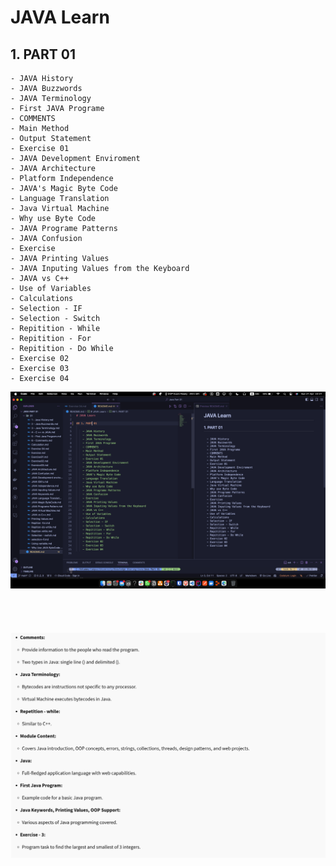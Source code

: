# JAVA Learn

## 1. PART 01

    - JAVA History
    - JAVA Buzzwords
    - JAVA Terminology
    - First JAVA Programe
    - COMMENTS
    - Main Method
    - Output Statement
    - Exercise 01
    - JAVA Development Enviroment
    - JAVA Architecture
    - Platform Independence
    - JAVA's Magic Byte Code
    - Language Translation
    - Java Virtual Machine
    - Why use Byte Code
    - JAVA Programe Patterns
    - JAVA Confusion
    - Exercise
    - JAVA Printing Values
    - JAVA Inputing Values from the Keyboard
    - JAVA vs C++
    - Use of Variables
    - Calculations
    - Selection - IF
    - Selection - Switch
    - Repitition - While
    - Repitition - For
    - Repitition - Do While
    - Exercise 02
    - Exercise 03
    - Exercise 04

![Local Image](./assets/Screenshot%202024-04-21%20at%2022.31.47.png "Local Image Title")
<br>
<br>
<br>
<br>
<br>
![Local Image](./assets/Screenshot%202024-04-21%20at%2022.34.02.png "Local Image Title")
